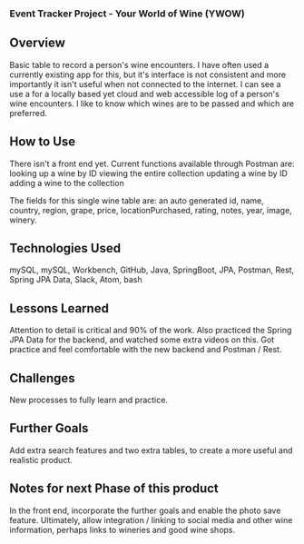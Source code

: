 ### Event Tracker Project - Your World of Wine (YWOW)

## Overview
Basic table to record a person's wine encounters.
I have often used a currently existing app for this, but it's interface is not consistent and more importantly it isn't useful when not connected to the internet. I can see a use a for a locally based yet cloud and web accessible log of a person's wine encounters. I like to know which wines are to be passed and which are preferred.

## How to Use
There isn't a front end yet. Current functions available through Postman are:
looking up a wine by ID
viewing the entire collection
updating a wine by ID
adding a wine to the collection

The fields for this single wine table are: an auto generated id, name, country, region, grape, price, locationPurchased, rating, notes, year, image, winery. 

## Technologies Used
mySQL, mySQL, Workbench, GitHub, Java, SpringBoot, JPA, Postman, Rest, Spring JPA Data, Slack, Atom, bash

## Lessons Learned
Attention to detail is critical and 90% of the work.
Also practiced the Spring JPA Data for the backend, and watched some extra videos on this. Got practice and feel comfortable with the new backend and Postman / Rest.

## Challenges
New processes to fully learn and practice.

## Further Goals
Add extra search features and two extra tables, to create a more useful and realistic product.

## Notes for next Phase of this product
In the front end, incorporate the further goals and enable the photo save feature.
Ultimately, allow integration / linking to social media and other wine information, perhaps links to wineries and good wine shops.
